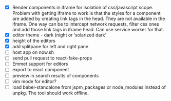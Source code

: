 - [x] Render components in iframe for isolation of css/javascript scope. Problem with getting iframe to work is that the styles for a component are added by creating link tags in the head. They are not available in the iframe. One way can be to intercept network requests, filter css ones and add those link tags in iframe head. Can use service worker for that.
- [x] editor theme - dark (night or ‘solarized dark’
- [x] height of the editors
- [x] add splitpane for left and right pane
- [ ] host app on now.sh
- [ ] send pull request to react-fake-props
- [ ] Emmet support for editors
- [ ] export to react component
- [ ] preview in search results of components
- [ ] vim mode for editor?
- [ ] load babel-standalone from jspm_packages or node_modules instead of unpkg. The tool should work offline.
